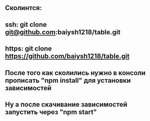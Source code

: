 ## Сколинтся:

## ssh: git clone git@github.com:baiysh1218/table.git

## https: git clone https://github.com/baiysh1218/table.git

## После того как сколились нужно в консоли прописать "npm install" для установки зависимостей

## Ну а после скачивание зависимостей запустить через "npm start"

